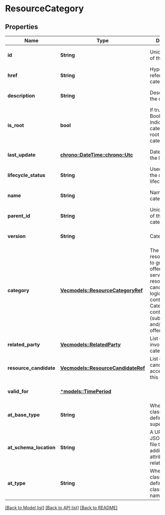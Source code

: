 # ResourceCategory

## Properties
Name | Type | Description | Notes
------------ | ------------- | ------------- | -------------
**id** | **String** | Unique identifier of the category | [optional] [default to None]
**href** | **String** | Hyperlink reference to the category | [optional] [default to None]
**description** | **String** | Description of the category | [optional] [default to None]
**is_root** | **bool** | If true, this Boolean indicates that the category is a root of categories | [optional] [default to None]
**last_update** | [**chrono::DateTime::<chrono::Utc>**](DateTime.md) | Date and time of the last update | [optional] [default to None]
**lifecycle_status** | **String** | Used to indicate the current lifecycle status | [optional] [default to None]
**name** | **String** | Name of the category | [optional] [default to None]
**parent_id** | **String** | Unique identifier of the parent category | [optional] [default to None]
**version** | **String** | Category version | [optional] [default to None]
**category** | [**Vec<models::ResourceCategoryRef>**](ResourceCategoryRef.md) | The category resource is used to group product offerings, service and resource candidates in logical containers. Categories can contain other (sub-)categories and/or product offerings. | [optional] [default to None]
**related_party** | [**Vec<models::RelatedParty>**](RelatedParty.md) | List of parties involved in this category | [optional] [default to None]
**resource_candidate** | [**Vec<models::ResourceCandidateRef>**](ResourceCandidateRef.md) | List of resource candidates accessible via this category | [optional] [default to None]
**valid_for** | [***models::TimePeriod**](TimePeriod.md) |  | [optional] [default to None]
**at_base_type** | **String** | When sub-classing, this defines the super-class | [optional] [default to None]
**at_schema_location** | **String** | A URI to a JSON-Schema file that defines additional attributes and relationships | [optional] [default to None]
**at_type** | **String** | When sub-classing, this defines the sub-class Extensible name | [optional] [default to None]

[[Back to Model list]](../README.md#documentation-for-models) [[Back to API list]](../README.md#documentation-for-api-endpoints) [[Back to README]](../README.md)



